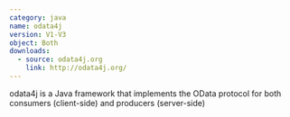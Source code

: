 ```yaml
---
category: java
name: odata4j
version: V1-V3
object: Both
downloads:
  - source: odata4j.org
    link: http://odata4j.org/
---
```

odata4j is a Java framework that implements the OData protocol for both consumers (client-side) and producers (server-side)
